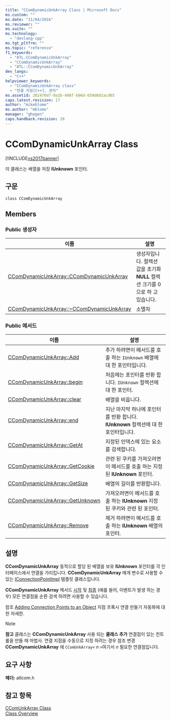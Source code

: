 ```yaml
---
title: "CComDynamicUnkArray Class | Microsoft Docs"
ms.custom: ""
ms.date: "11/04/2016"
ms.reviewer: ""
ms.suite: ""
ms.technology: 
  - "devlang-cpp"
ms.tgt_pltfrm: ""
ms.topic: "reference"
f1_keywords: 
  - "ATL.CComDynamicUnkArray"
  - "CComDynamicUnkArray"
  - "ATL::CComDynamicUnkArray"
dev_langs: 
  - "C++"
helpviewer_keywords: 
  - "CComDynamicUnkArray class"
  - "연결 지점[C++], 관리"
ms.assetid: 202470d7-9a1b-498f-b96d-659d681acd65
caps.latest.revision: 17
author: "mikeblome"
ms.author: "mblome"
manager: "ghogen"
caps.handback.revision: 20
---
```

# CComDynamicUnkArray Class
[!INCLUDE[vs2017banner](../../assembler/inline/includes/vs2017banner.md)]

이 클래스는 배열을 저장  **IUnknown** 포인터.  
  
## 구문  
  
```  
class CComDynamicUnkArray  
```  
  
## Members  
  
### Public 생성자  
  
|이름|설명|  
|--------|--------|  
|[CComDynamicUnkArray::CComDynamicUnkArray](../Topic/CComDynamicUnkArray::CComDynamicUnkArray.md)|생성자입니다.  컬렉션 값을 초기화  **NULL** 컬렉션 크기를 0으로 하 고 있습니다.|  
|[CComDynamicUnkArray::~CComDynamicUnkArray](../Topic/CComDynamicUnkArray::~CComDynamicUnkArray.md)|소멸자|  
  
### Public 메서드  
  
|이름|설명|  
|--------|--------|  
|[CComDynamicUnkArray::Add](../Topic/CComDynamicUnkArray::Add.md)|추가 하려면이 메서드를 호출 하는 `IUnknown` 배열에 대 한 포인터입니다.|  
|[CComDynamicUnkArray::begin](../Topic/CComDynamicUnkArray::begin.md)|처음에는 포인터를 반환 합니다. `IUnknown` 컬렉션에 대 한 포인터.|  
|[CComDynamicUnkArray::clear](../Topic/CComDynamicUnkArray::clear.md)|배열을 비웁니다.|  
|[CComDynamicUnkArray::end](../Topic/CComDynamicUnkArray::end.md)|지난 마지막 하나에 포인터를 반환 합니다.  **IUnknown** 컬렉션에 대 한 포인터입니다.|  
|[CComDynamicUnkArray::GetAt](../Topic/CComDynamicUnkArray::GetAt.md)|지정된 인덱스에 있는 요소를 검색합니다.|  
|[CComDynamicUnkArray::GetCookie](../Topic/CComDynamicUnkArray::GetCookie.md)|관련 된 쿠키를 가져오려면이 메서드를 호출 하는 지정 된  **IUnknown** 포인터.|  
|[CComDynamicUnkArray::GetSize](../Topic/CComDynamicUnkArray::GetSize.md)|배열의 길이를 반환합니다.|  
|[CComDynamicUnkArray::GetUnknown](../Topic/CComDynamicUnkArray::GetUnknown.md)|가져오려면이 메서드를 호출 하는  **IUnknown** 지정 된 쿠키와 관련 된 포인터.|  
|[CComDynamicUnkArray::Remove](../Topic/CComDynamicUnkArray::Remove.md)|제거 하려면이 메서드를 호출 하는  **IUnknown** 배열의 포인터.|  
  
## 설명  
 **CComDynamicUnkArray** 동적으로 할당 된 배열을 보유  **IUnknown** 포인터를 각 인터페이스에서 연결을 가리킵니다.  **CComDynamicUnkArray** 매개 변수로 사용할 수 있는  [IConnectionPointImpl](../../atl/reference/iconnectionpointimpl-class.md) 템플릿 클래스입니다.  
  
 **CComDynamicUnkArray** 메서드  [시작](../Topic/CComDynamicUnkArray::begin.md) 및  [최종](../Topic/CComDynamicUnkArray::end.md) \(예를 들어, 이벤트가 발생 하는 경우\) 모든 연결점을 순환 검색 하려면 사용할 수 있습니다.  
  
 참조 [Adding Connection Points to an Object](../../atl/adding-connection-points-to-an-object.md) 지점 프록시 연결 만들기 자동화에 대 한 자세한.  
  
> [!NOTE]
>  **참고** 클래스는  **CComDynamicUnkArray** 사용 되는  **클래스 추가** 연결점이 있는 컨트롤을 만들 때 마법사.  연결 지점을 수동으로 지정 하려는 경우 참조 변경  **CComDynamicUnkArray** 에 `CComUnkArray<` *n* `>`여기서  *n* 필요한 연결점입니다.  
  
## 요구 사항  
 **헤더:**  atlcom.h  
  
## 참고 항목  
 [CComUnkArray Class](../../atl/reference/ccomunkarray-class.md)   
 [Class Overview](../../atl/atl-class-overview.md)
